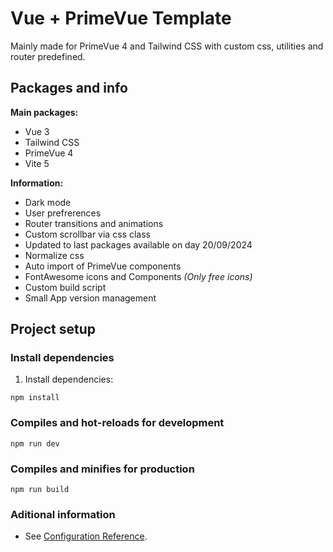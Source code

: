 # Vue + PrimeVue Template
Mainly made for PrimeVue 4 and Tailwind CSS with custom css, utilities and router predefined.

## Packages and info
**Main packages:**
- Vue 3
- Tailwind CSS
- PrimeVue 4
- Vite 5
  
**Information:**
- Dark mode
- User prefrerences
- Router transitions and animations
- Custom scrollbar via css class
- Updated to last packages available on day 20/09/2024
- Normalize css
- Auto import of PrimeVue components
- FontAwesome icons and Components *(Only free icons)*
- Custom build script
- Small App version management

## Project setup
### Install dependencies
1. Install dependencies:
```
npm install
```

### Compiles and hot-reloads for development
```
npm run dev
```

### Compiles and minifies for production
```
npm run build
```

### Aditional information
- See [Configuration Reference](https://cli.vuejs.org/config/).